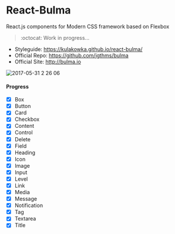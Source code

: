 # React-Bulma

React.js components for Modern CSS framework based on Flexbox

> :octocat: Work in progress...

- Styleguide: https://kulakowka.github.io/react-bulma/
- Official Repo: https://github.com/jgthms/bulma
- Official Site: http://bulma.io

![2017-05-31 2 26 06](https://cloud.githubusercontent.com/assets/557190/26609192/8bc00208-45a8-11e7-94ba-638622983c38.png)

#### Progress

- [x] Box
- [x] Button
- [x] Card
- [x] Checkbox
- [x] Content
- [x] Control
- [x] Delete
- [x] Field
- [x] Heading
- [x] Icon
- [x] Image
- [x] Input
- [x] Level
- [x] Link
- [x] Media
- [x] Message
- [x] Notification
- [x] Tag
- [x] Textarea
- [x] Title
